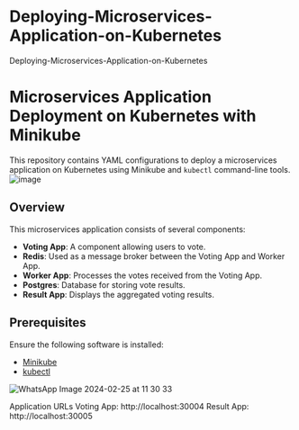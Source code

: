 # Deploying-Microservices-Application-on-Kubernetes
Deploying-Microservices-Application-on-Kubernetes
# Microservices Application Deployment on Kubernetes with Minikube

This repository contains YAML configurations to deploy a microservices application on Kubernetes using Minikube and `kubectl` command-line tools.
![image](https://github.com/ShaySabah/Deploying-Microservices-Application-on-Kubernetes/assets/139687184/4c1049c0-3100-4517-b8da-0acc1ab7fefa)

## Overview

This microservices application consists of several components:

- **Voting App**: A component allowing users to vote.
- **Redis**: Used as a message broker between the Voting App and Worker App.
- **Worker App**: Processes the votes received from the Voting App.
- **Postgres**: Database for storing vote results.
- **Result App**: Displays the aggregated voting results.

## Prerequisites
Ensure the following software is installed:

- [Minikube](https://minikube.sigs.k8s.io/docs/start/)
- [kubectl](https://kubernetes.io/docs/tasks/tools/install-kubectl/)

![WhatsApp Image 2024-02-25 at 11 30 33](https://github.com/ShaySabah/Deploying-Microservices-Application-on-Kubernetes/assets/139687184/3096d64b-8a6e-4b79-bc1b-4297a8ac6f12)


Application URLs
Voting App: http://localhost:30004
Result App: http://localhost:30005
